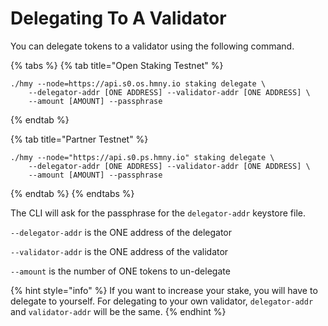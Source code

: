 # Delegating To A Validator

You can delegate tokens to a validator using the following command.

{% tabs %}
{% tab title="Open Staking Testnet" %}
```text
./hmy --node=https://api.s0.os.hmny.io staking delegate \
    --delegator-addr [ONE ADDRESS] --validator-addr [ONE ADDRESS] \
    --amount [AMOUNT] --passphrase
```
{% endtab %}

{% tab title="Partner Testnet" %}
```
./hmy --node="https://api.s0.ps.hmny.io" staking delegate \
    --delegator-addr [ONE ADDRESS] --validator-addr [ONE ADDRESS] \
    --amount [AMOUNT] --passphrase
```
{% endtab %}
{% endtabs %}

The CLI will ask for the passphrase for the `delegator-addr` keystore file.

`--delegator-addr` is the ONE address of the delegator

`--validator-addr` is the ONE address of the validator

`--amount` is the number of ONE tokens to un-delegate

{% hint style="info" %}
If you want to increase your stake, you will have to delegate to yourself. For delegating to your own validator, `delegator-addr` and `validator-addr` will be the same.
{% endhint %}


